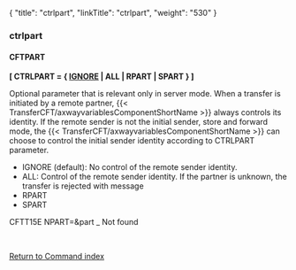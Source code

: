 {
    "title": "ctrlpart",
    "linkTitle": "ctrlpart",
    "weight": "530"
}<span id="ctrlpart"></span>

### ctrlpart

#### CFTPART

****\[ CTRLPART = { <span style="text-decoration: underline;">IGNORE</span>
| ALL | RPART | SPART } \]****

Optional parameter that is relevant only in server mode. When a transfer is initiated by a remote partner, {{< TransferCFT/axwayvariablesComponentShortName  >}} always controls its identity. If the remote sender is not the initial sender, store and forward mode, the {{< TransferCFT/axwayvariablesComponentShortName  >}} can choose to control the initial sender identity according to CTRLPART parameter.

- IGNORE (default): No control of the remote sender identity.
- ALL: Control of the remote sender identity. If the partner is unknown, the transfer is rejected with message
- RPART
- SPART

CFTT15E NPART=&part \_ Not found

 

[Return to Command index](../../)
